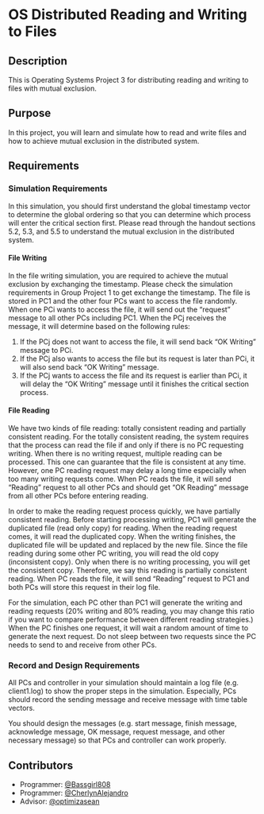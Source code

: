 # OS Distributed Reading and Writing to Files

## Description

This is Operating Systems Project 3 for distributing reading and writing to files with mutual exclusion.

## Purpose

In this project, you will learn and simulate how to read and write files and how to achieve mutual exclusion in
the distributed system.

## Requirements

### Simulation Requirements

In this simulation, you should first understand the global timestamp vector to determine the global ordering so
that you can determine which process will enter the critical section first. Please read through the handout
sections 5.2, 5.3, and 5.5 to understand the mutual exclusion in the distributed system.

#### File Writing

In the file writing simulation, you are required to achieve the mutual exclusion by exchanging the timestamp.
Please check the simulation requirements in Group Project 1 to get exchange the timestamp. The file is stored in
PC1 and the other four PCs want to access the file randomly. When one PCi wants to access the file, it will send
out the “request” message to all other PCs including PC1. When the PCj receives the message, it will determine
based on the following rules:

1. If the PCj does not want to access the file, it will send back “OK Writing” message to PCi.
2. If the PCj also wants to access the file but its request is later than PCi, it will also send back “OK Writing” message.
3. If the PCj wants to access the file and its request is earlier than PCi, it will delay the “OK Writing” message until it finishes the critical section process.

#### File Reading

We have two kinds of file reading: totally consistent reading and partially consistent reading. For the totally
consistent reading, the system requires that the process can read the file if and only if there is no PC requesting
writing. When there is no writing request, multiple reading can be processed. This one can guarantee that the
file is consistent at any time. However, one PC reading request may delay a long time especially when too many
writing requests come. When PC reads the file, it will send “Reading” request to all other PCs and should get “OK
Reading” message from all other PCs before entering reading.

In order to make the reading request process quickly, we have partially consistent reading. Before starting
processing writing, PC1 will generate the duplicated file (read only copy) for reading. When the reading request
comes, it will read the duplicated copy. When the writing finishes, the duplicated file will be updated and
replaced by the new file. Since the file reading during some other PC writing, you will read the old copy
(inconsistent copy). Only when there is no writing processing, you will get the consistent copy. Therefore, we say
this reading is partially consistent reading. When PC reads the file, it will send “Reading” request to PC1 and
both PCs will store this request in their log file.

For the simulation, each PC other than PC1 will generate the writing and reading requests (20% writing and 80%
reading, you may change this ratio if you want to compare performance between different reading strategies.)
When the PC finishes one request, it will wait a random amount of time to generate the next request. Do not
sleep between two requests since the PC needs to send to and receive from other PCs.

### Record and Design Requirements

All PCs and controller in your simulation should maintain a log file (e.g. client1.log) to show the proper steps in
the simulation. Especially, PCs should record the sending message and receive message with time table vectors.

You should design the messages (e.g. start message, finish message, acknowledge message, OK message,
request message, and other necessary message) so that PCs and controller can work properly.

## Contributors

- Programmer: [@Bassgirl808](https://github.com/Bassgirl808)
- Programmer: [@CherlynAlejandro](https://github.com/CherlynAlejandro)
- Advisor: [@optimizasean](https://github.com/optimizasean)
